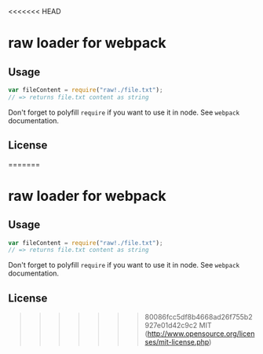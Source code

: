 <<<<<<< HEAD
# raw loader for webpack

## Usage

``` javascript
var fileContent = require("raw!./file.txt");
// => returns file.txt content as string
```

Don't forget to polyfill `require` if you want to use it in node.
See `webpack` documentation.

## License

=======
# raw loader for webpack

## Usage

``` javascript
var fileContent = require("raw!./file.txt");
// => returns file.txt content as string
```

Don't forget to polyfill `require` if you want to use it in node.
See `webpack` documentation.

## License

>>>>>>> 80086fcc5df8b4668ad26f755b2927e01d42c9c2
MIT (http://www.opensource.org/licenses/mit-license.php)